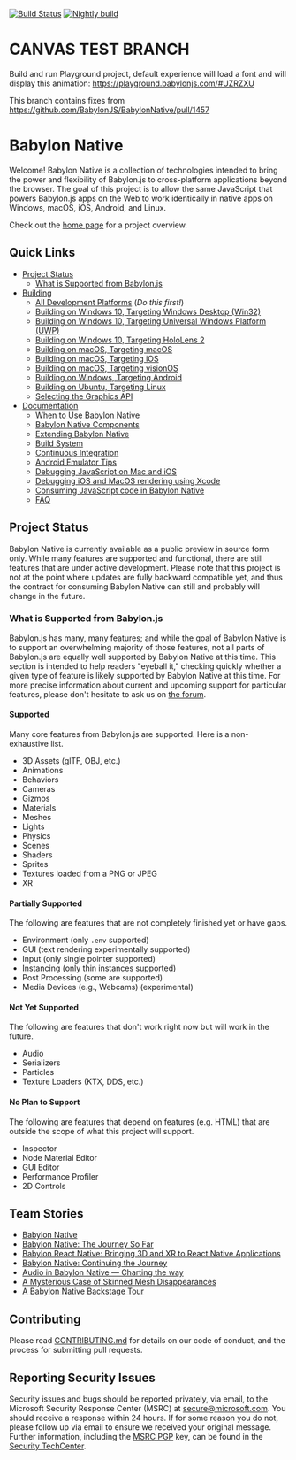 [![Build Status](https://dev.azure.com/babylonjs/ContinousIntegration/_apis/build/status/BabylonNative%20CI?branchName=master)](https://dev.azure.com/babylonjs/ContinousIntegration/_build/latest?definitionId=6&branchName=master)
[![Nightly build](https://github.com/BabylonJS/BabylonNative/actions/workflows/nightly.yml/badge.svg?branch=master)](https://github.com/BabylonJS/BabylonNative/actions/workflows/nightly.yml)

# CANVAS TEST BRANCH

Build and run Playground project, default experience will load a font and will display this animation:
https://playground.babylonjs.com/#UZRZXU

This branch contains fixes from https://github.com/BabylonJS/BabylonNative/pull/1457

# Babylon Native

Welcome! Babylon Native is a collection of technologies intended to bring 
the power and flexibility of Babylon.js to cross-platform applications beyond the 
browser. The goal of this project is to allow the same JavaScript that powers Babylon.js 
apps on the Web to work identically in native apps on Windows, macOS, iOS, Android, and 
Linux.

Check out the [home page](https://aka.ms/Bnative) for a project overview.

## Quick Links

- [Project Status](#project-status)
  - [What is Supported from Babylon.js](#what-is-supported-from-babylonjs)
- [Building](BUILDING.md#building)
  - [All Development Platforms](BUILDING.md#all-development-platforms) (_Do this first!_)
  - [Building on Windows 10, Targeting Windows Desktop (Win32)](BUILDING.md#building-on-windows-10-targeting-windows-desktop-win32)
  - [Building on Windows 10, Targeting Universal Windows Platform (UWP)](BUILDING.md#building-on-windows-10-targeting-universal-windows-platform-uwp)
  - [Building on Windows 10, Targeting HoloLens 2](BUILDING.md#building-on-windows-10-targeting-hololens-2)
  - [Building on macOS, Targeting macOS](BUILDING.md#building-on-macos-targeting-macos)
  - [Building on macOS, Targeting iOS](BUILDING.md#building-on-macos-targeting-ios)
  - [Building on macOS, Targeting visionOS](BUILDING.md#building-on-macos-targeting-visionos)
  - [Building on Windows, Targeting Android](BUILDING.md#building-on-windows-targeting-android)
  - [Building on Ubuntu, Targeting Linux](BUILDING.md#building-on-ubuntu-targeting-linux)
  - [Selecting the Graphics API](BUILDING.md#selecting-the-graphics-api)
- [Documentation](Documentation/Readme.md)
  - [When to Use Babylon Native](Documentation/WhenToUseBabylonNative.md)
  - [Babylon Native Components](Documentation/Components.md)
  - [Extending Babylon Native](Documentation/Extending.md)
  - [Build System](Documentation/BuildSystem.md)
  - [Continuous Integration](Documentation/ContinuousIntegration.md)
  - [Android Emulator Tips](Documentation/AndroidEmulator.md)
  - [Debugging JavaScript on Mac and iOS](Documentation/DebugJavascriptMacIOS.md)
  - [Debugging iOS and MacOS rendering using Xcode](Documentation/DebugRenderedFrameMetal.md)
  - [Consuming JavaScript code in Babylon Native](Documentation/ConsumingJavaScript.md)
  - [FAQ](Documentation/FAQ.md)

## Project Status

Babylon Native is currently available as a public preview in source form only. While many
features are supported and functional, there are still features that are under active
development. Please note that this project is not at the point where updates are fully
backward compatible yet, and thus the contract for consuming Babylon Native can still
and probably will change in the future.

### What is Supported from Babylon.js

Babylon.js has many, many features; and while the goal of Babylon Native is to
support an overwhelming majority of those features, not all parts of Babylon.js
are equally well supported by Babylon Native at this time. This section is
intended to help readers "eyeball it," checking quickly whether a given type of
feature is likely supported by Babylon Native at this time. For more precise
information about current and upcoming support for particular features, please
don't hesitate to ask us on [the forum](https://forum.babylonjs.com/c/questions/).

#### Supported

Many core features from Babylon.js are supported. Here is a non-exhaustive list.

- 3D Assets (glTF, OBJ, etc.)
- Animations
- Behaviors
- Cameras
- Gizmos
- Materials
- Meshes
- Lights
- Physics
- Scenes
- Shaders
- Sprites
- Textures loaded from a PNG or JPEG
- XR

#### Partially Supported

The following are features that are not completely finished yet or have gaps.

- Environment (only `.env` supported)
- GUI (text rendering experimentally supported)
- Input (only single pointer supported)
- Instancing (only thin instances supported)
- Post Processing (some are supported)
- Media Devices (e.g., Webcams) (experimental)

#### Not Yet Supported

The following are features that don't work right now but will work in the future.

- Audio
- Serializers
- Particles
- Texture Loaders (KTX, DDS, etc.)

#### No Plan to Support

The following are features that depend on features (e.g. HTML) that are outside
the scope of what this project will support.

- Inspector
- Node Material Editor
- GUI Editor
- Performance Profiler
- 2D Controls

## Team Stories
- [Babylon Native](https://medium.com/@babylonjs/babylon-native-821f1694fffc)
- [Babylon Native: The Journey So Far](https://babylonjs.medium.com/babylon-native-the-journey-so-far-7dc44c049d90)
- [Babylon React Native: Bringing 3D and XR to React Native Applications](https://babylonjs.medium.com/babylon-react-native-bringing-3d-and-xr-to-react-native-applications-7928b55acc85)
- [Babylon Native: Continuing the Journey](https://babylonjs.medium.com/babylon-native-the-continuing-the-journey-e00a7dc8157b)
- [Audio in Babylon Native — Charting the way](https://babylonjs.medium.com/audio-in-babylon-native-charting-the-way-c6bc6d5c0d74)
- [A Mysterious Case of Skinned Mesh Disappearances](https://babylonjs.medium.com/a-mysterious-case-of-skinned-mesh-disappearances-5fee23dd9cd6)
- [A Babylon Native Backstage Tour](https://babylonjs.medium.com/a-babylon-native-backstage-tour-f9004bebc7fb)

## Contributing

Please read [CONTRIBUTING.md](./CONTRIBUTING.md) for details on our code of conduct, and 
the process for submitting pull requests.

## Reporting Security Issues

Security issues and bugs should be reported privately, via email, to the Microsoft 
Security Response Center (MSRC) at [secure@microsoft.com](mailto:secure@microsoft.com). 
You should receive a response within 24 hours. If for some reason you do not, please 
follow up via email to ensure we received your original message. Further information, 
including the [MSRC PGP](https://technet.microsoft.com/en-us/security/dn606155) key, can 
be found in the [Security TechCenter](https://technet.microsoft.com/en-us/security/default).
